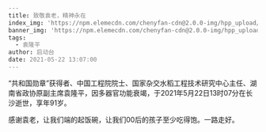 ```yaml
---
title: 致敬袁老，精神永在
index_img: 'https://npm.elemecdn.com/chenyfan-cdn@2.0.0-img/hpp_upload/1621673305000.jpg'
banner_img: 'https://npm.elemecdn.com/chenyfan-cdn@2.0.0-img/hpp_upload/1621673305000.jpg'
tags:
  - 袁隆平
author: 启动台
date: 2021-05-22 13:07:00
---
```

“共和国勋章”获得者、中国工程院院士、国家杂交水稻工程技术研究中心主任、湖南省政协原副主席袁隆平，因多器官功能衰竭，于2021年5月22日13时07分在长沙逝世，享年91岁。

感谢袁老，让我们端的起饭碗，让我们00后的孩子至少吃得饱。一路走好。

<style>html{
filter: grayscale(100%);
-webkit-filter: grayscale(100%);
-moz-filter: grayscale(100%);
-ms-filter: grayscale(100%);
-o-filter: grayscale(100%);
filter:progid:DXImageTransform.Microsoft.BasicImage(grayscale=1);
}</style>